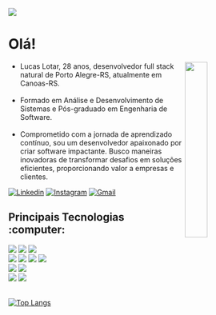 ![](https://komarev.com/ghpvc/?username=Lotar-lucas)
<main>
  <h1>Olá!</h1>
  <section>
    <img src="https://media.giphy.com/media/N4h9A9o5TcWmjdQZVJ/giphy.gif" align="right" width="30%" height="30%"/>
    <ul align="left">
      <li>Lucas Lotar, 28 anos, desenvolvedor full stack natural de Porto Alegre-RS, atualmente em Canoas-RS.</li>
      <br>
      <li>Formado em Análise e Desenvolvimento de Sistemas e Pós-graduado em Engenharia de Software.</li>
      <br>
      <li>Comprometido com a jornada de aprendizado contínuo, sou um desenvolvedor apaixonado por criar software impactante. Busco maneiras inovadoras de transformar desafios em soluções eficientes, proporcionando valor a empresas e clientes.</li>
    </ul>
  </section>

[![Linkedin](https://img.shields.io/badge/-LinkedIn-blue?style=flat&logo=Linkedin&logoColor=white)](https://www.linkedin.com/in/lucaslotar/)
[![Instagram](https://img.shields.io/badge/-Instagram-c13584?style=flat&labelColor=c13584&logo=instagram&logoColor=white)](https://www.instagram.com/l_lotar/?hl=pt-br")
[![Gmail](https://img.shields.io/badge/-Gmail-c14438?style=flat&logo=Gmail&logoColor=white)](mailto:amaral.lucas.lotar@gmail.com?subject=Contato%20realizado%20pelo%20github)
    
<div align="left" style="display">
  <h2 align="left"> Principais Tecnologias :computer:  </h2>

<div align="left">
  <img src="https://img.shields.io/badge/JavaScript-gray?style=flat&logo=javascript" />
  <img src="https://img.shields.io/badge/Vue.js-gray?style=flat&logo=vue.js"/>
  <img src="https://img.shields.io/badge/React.js-gray?style=flat&logo=react"/>
</div>
   
<div align="left">
  <img src="https://img.shields.io/badge/-Node.js-gray?style=flat&logo=Node.js" href="https://nodejs.org/en/"/>
  <img src="https://img.shields.io/badge/Express.js-gray?logo=Express.&logoColor=blue"/>
  <img src="https://img.shields.io/badge/Jest.js-gray?logo=jest&logoColor=red"/>
  <img src="https://img.shields.io/badge/Java-gray?&logo=java&logoColor=red"/>
</div>

<div align="left">
  <img src="https://img.shields.io/badge/postgreSQL-gray?logo=postgresql"/>
  <img src="https://img.shields.io/badge/MySQL-gray?logo=mysql"/>
</div>

<div align="left">
  <img src="https://img.shields.io/badge/-Git-gray?&logo=git&logoColor=orange"/>
  <img src="https://img.shields.io/badge/-Github-gray?&logo=github&logoColor=white"/>
</div>
<br>




[![Top Langs](https://github-readme-stats.vercel.app/api/top-langs/?username=Lotar-lucas&show_icons=true&theme=onedark&hide=html&&layout=pie)](https://github.com/anuraghazra/github-readme-stats)
</div>
</main>
